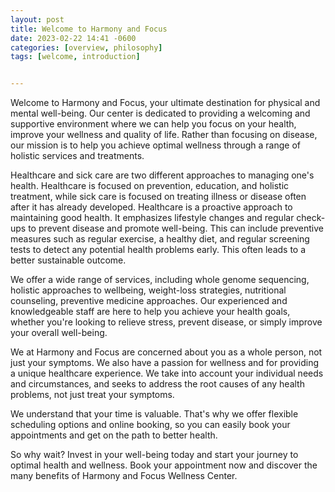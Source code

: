 ```yaml
---
layout: post
title: Welcome to Harmony and Focus
date: 2023-02-22 14:41 -0600
categories: [overview, philosophy]
tags: [welcome, introduction]


---
```



Welcome to Harmony and Focus, your ultimate destination for physical and mental well-being. Our center is dedicated to providing a welcoming and supportive environment where we can help you focus on your health, improve your wellness and quality of life. Rather than focusing on disease, our mission is to help you achieve optimal wellness through a range of holistic services and treatments.

Healthcare and sick care are two different approaches to managing one's health. Healthcare is focused on prevention, education, and holistic treatment, while sick care is focused on treating illness or disease often after it has already developed. Healthcare is a proactive approach to maintaining good health. It emphasizes lifestyle changes and regular check-ups to prevent disease and promote well-being. This can include preventive measures such as regular exercise, a healthy diet, and regular screening tests to detect any potential health problems early. This often leads to a better sustainable outcome.

We offer a wide range of services, including whole genome sequencing, holistic approaches to wellbeing, weight-loss strategies, nutritional counseling, preventive medicine approaches. Our experienced and knowledgeable staff are here to help you achieve your health goals, whether you're looking to relieve stress, prevent disease, or simply improve your overall well-being.

We at Harmony and Focus are concerned about you as a whole person, not just your symptoms. We also have a passion for wellness and for providing a unique healthcare experience. We take into account your individual needs and circumstances, and seeks to address the root causes of any health problems, not just treat your symptoms.

We understand that your time is valuable. That's why we offer flexible scheduling options and online booking, so you can easily book your appointments and get on the path to better health.

So why wait? Invest in your well-being today and start your journey to optimal health and wellness. Book your appointment now and discover the many benefits of Harmony and Focus Wellness Center.
